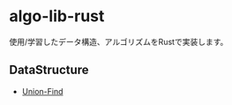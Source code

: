# algo-lib-rust
使用/学習したデータ構造、アルゴリズムをRustで実装します。

## DataStructure
- [Union-Find](https://github.com/nnenn0/algo-lib-rust/blob/main/src/data_structure/union_find.rs)
